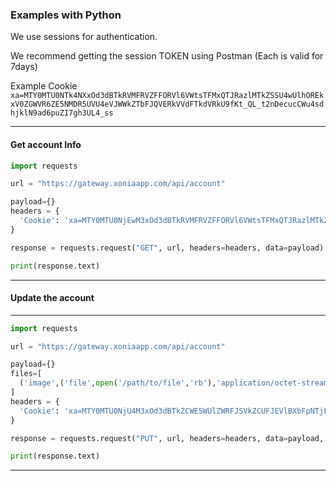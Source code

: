 ### Examples with Python


We use sessions for authentication.

We recommend getting the session TOKEN using Postman (Each is valid for 7days)


Example Cookie `xa=MTY0MTU0NTk4NXxOd3dBTkRVMFRVZFFORVl6VWtsTFMxQTJRazlMTkZSSU4wUlhOREkxV0ZGWVR6ZE5NMDR5UVU4eVJWWkZTbFJQVERkVVdFTkdVRkU9fKt_QL_t2nDecucCWu4sdhjklN9ad6puZI7gh3UL4_ss`


---
#### Get account Info

```py
import requests

url = "https://gateway.xoniaapp.com/api/account"

payload={}
headers = {
  'Cookie': 'xa=MTY0MTU0NjEwM3xOd3dBTkRVMFRVZFFORVl6VWtsTFMxQTJRazlMTkZSSU4wUlhOREkxV0ZGWVR6ZE5NMDR5UVU4eVJWWkZTbFJQVERkVVdFTkdVRkU9fGHOs7Be3JdwcESK7d7Sa2RkwlRkz3IZrk7ya2MNcUvE'
}

response = requests.request("GET", url, headers=headers, data=payload)

print(response.text)

```
---

#### Update the account
---

```py
import requests

url = "https://gateway.xoniaapp.com/api/account"

payload={}
files=[
  ('image',('file',open('/path/to/file','rb'),'application/octet-stream'))
]
headers = {
  'Cookie': 'xa=MTY0MTU0NjU4M3xOd3dBTkZCWE5WUlZWRFJSVkZCUFJEVlBXbFpNTjFwR1QwVktSRk15VTFwV05VWlRXVXRDVVVoWU1rdFROVXhQVFU1UFdUTkpWa0U9fNFDuwfftYXD9rLM85W5PPm9nYwlN-FNQkkR8vxVgMjY'
}

response = requests.request("PUT", url, headers=headers, data=payload, files=files)

print(response.text)

```
---
